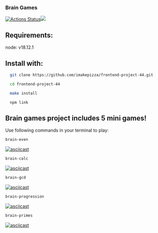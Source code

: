 ### Brain Games
[![Actions Status](https://github.com/imakepizza/frontend-project-44/workflows/hexlet-check/badge.svg)](https://github.com/imakepizza/frontend-project-44/actions)<a href="https://codeclimate.com/github/imakepizza/frontend-project-44/maintainability"><img src="https://api.codeclimate.com/v1/badges/769b7b913bdb4f834bf7/maintainability" /></a>


## Requirements:

node: v18.12.1

## Install with:
```bash
  git clone https://github.com/imakepizza/frontend-project-44.git

  cd frontend-project-44

  make install

  npm link
```
## Brain games project includes 5 mini games!
Use following commands in your terminal to play:

```bash
brain-even
```

[![asciicast](https://asciinema.org/a/rHhWUAb2cdZxyPfl4KJlThn6h.svg)](https://asciinema.org/a/rHhWUAb2cdZxyPfl4KJlThn6h)

```bash
brain-calc
```

[![asciicast](https://asciinema.org/a/EVKwT7FD14qf9T2c2zr8tCRL3.svg)](https://asciinema.org/a/EVKwT7FD14qf9T2c2zr8tCRL3)

```bash
brain-gcd
```

[![asciicast](https://asciinema.org/a/ceLj5GfEV6ltCUnnaddqa1v0A.svg)](https://asciinema.org/a/ceLj5GfEV6ltCUnnaddqa1v0A)

```bash
brain-progression
```

[![asciicast](https://asciinema.org/a/vnTuRHcG7U8QL1cKnyHCNawlW.svg)](https://asciinema.org/a/vnTuRHcG7U8QL1cKnyHCNawlW)

```bash
brain-primes
```

[![asciicast](https://asciinema.org/a/IsFQTKhJ5Ct4QvzCSfRUc3hMF.svg)](https://asciinema.org/a/IsFQTKhJ5Ct4QvzCSfRUc3hMF)